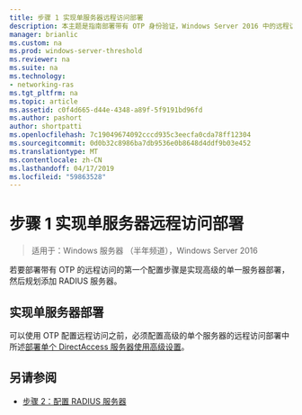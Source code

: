 ```yaml
---
title: 步骤 1 实现单服务器远程访问部署
description: 本主题是指南部署带有 OTP 身份验证，Windows Server 2016 中的远程访问的一部分。
manager: brianlic
ms.custom: na
ms.prod: windows-server-threshold
ms.reviewer: na
ms.suite: na
ms.technology:
- networking-ras
ms.tgt_pltfrm: na
ms.topic: article
ms.assetid: c0f4d665-d44e-4348-a89f-5f9191bd96fd
ms.author: pashort
author: shortpatti
ms.openlocfilehash: 7c19049674092cccd935c3eecfa0cda78ff12304
ms.sourcegitcommit: 0d0b32c8986ba7db9536e0b8648d4ddf9b03e452
ms.translationtype: MT
ms.contentlocale: zh-CN
ms.lasthandoff: 04/17/2019
ms.locfileid: "59863528"
---
```

# <a name="step-1-implement-a-single-server-remote-access-deployment"></a>步骤 1 实现单服务器远程访问部署

>适用于：Windows 服务器 （半年频道），Windows Server 2016

若要部署带有 OTP 的远程访问的第一个配置步骤是实现高级的单一服务器部署，然后规划添加 RADIUS 服务器。  
  
## <a name="implement-a-single-server-deployment"></a>实现单服务器部署  
可以使用 OTP 配置远程访问之前，必须配置高级的单个服务器的远程访问部署中所述[部署单个 DirectAccess 服务器使用高级设置](https://technet.microsoft.com/windows-server-docs/networking/remote-access/directaccess/single-server-advanced/deploy-a-single-directaccess-server-with-advanced-settings)。  
  
## <a name="BKMK_Links"></a>另请参阅  
  
-   [步骤 2：配置 RADIUS 服务器](Step-2-Configure-the-RADIUS-Server.md)  
  


